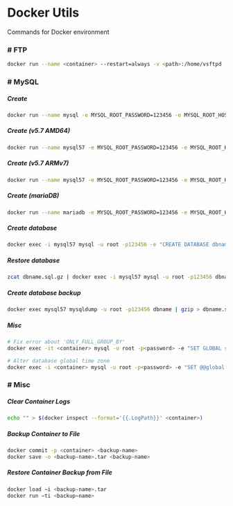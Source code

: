 # Docker Utils
Commands for Docker environment

### \# FTP

```bash
docker run --name <container> --restart=always -v <path>:/home/vsftpd -p 20:20 -p 21:21 -p 47400-47470:47400-47470 -e FTP_USER=admin -e FTP_PASS=123456 -e PASV_ADDRESS=<ip> -d bogem/ftp
```

### \# MySQL

##### Create
```bash
docker run --name mysql -e MYSQL_ROOT_PASSWORD=123456 -e MYSQL_ROOT_HOST=% -p 3306:3306 -d mysql/mysql-server --default-authentication-plugin=mysql_native_password --character-set-server=utf8 --collation-server=utf8_unicode_ci
```

##### Create (v5.7 AMD64)
```bash
docker run --name mysql57 -e MYSQL_ROOT_PASSWORD=123456 -e MYSQL_ROOT_HOST=% -p 3306:3306 -d mysql/mysql-server:5.7 --character-set-server=utf8 --collation-server=utf8_unicode_ci
```

##### Create (v5.7 ARMv7)
```bash
docker run --name mysql57 -e MYSQL_ROOT_PASSWORD=123456 -e MYSQL_ROOT_HOST=% -p 3306:3306 -d biarms/mysql:5.7
```

##### Create (mariaDB)
```bash
docker run --name mariadb -e MYSQL_ROOT_PASSWORD=123456 -e MYSQL_ROOT_HOST=% -p 3306:3306 -d ghcr.io/linuxserver/mariadb
```

##### Create database

```bash
docker exec -i mysql57 mysql -u root -p123456 -e "CREATE DATABASE dbname;"
```

##### Restore database
```bash
zcat dbname.sql.gz | docker exec -i mysql57 mysql -u root -p123456 dbname
```

##### Create database backup
```bash
docker exec mysql57 mysqldump -u root -p123456 dbname | gzip > dbname.sql.gz
```

##### Misc
```bash
# Fix error about 'ONLY_FULL_GROUP_BY'
docker exec -it <container> mysql -u root -p<password> -e "SET GLOBAL sql_mode=(SELECT REPLACE(@@sql_mode,'ONLY_FULL_GROUP_BY',''));"

# Alter database global time zone
docker exec -i <container> mysql -u root -p<password> -e "SET @@global.time_zone = '-03:00'";
```

### \# Misc

##### Clear Container Logs
```bash
echo "" > $(docker inspect --format='{{.LogPath}}' <container>)
```

##### Backup Container to File
```bash
docker commit -p <container> <backup-name>
docker save -o <backup-name>.tar <backup-name>
```

##### Restore Container Backup from File
```bash
docker load −i <backup-name>.tar
docker run −ti <backup−name>
```
